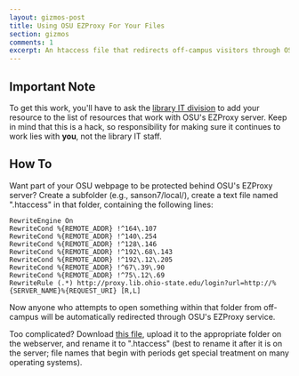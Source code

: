 ```yaml
---
layout: gizmos-post
title: Using OSU EZProxy For Your Files
section: gizmos
comments: 1
excerpt: An htaccess file that redirects off-campus visitors through OSU's EZProxy server.
---
```


## Important Note ##

To get this work, you'll have to ask the [library IT division](http://library.osu.edu/sites/it/ER/index.php) to add your resource to the list of resources that work with OSU's EZProxy server. Keep in mind that this is a hack, so responsibility for making sure it continues to work lies with **you**, not the library IT staff.

## How To ##

Want part of your OSU webpage to be protected behind OSU's EZProxy server? Create a subfolder (e.g., sanson7/local/), create a text file named ".htaccess" in that folder, containing the following lines:

~~~{.Apache}
RewriteEngine On
RewriteCond %{REMOTE_ADDR} !^164\.107
RewriteCond %{REMOTE_ADDR} !^140\.254
RewriteCond %{REMOTE_ADDR} !^128\.146
RewriteCond %{REMOTE_ADDR} !^192\.68\.143 
RewriteCond %{REMOTE_ADDR} !^192\.12\.205 
RewriteCond %{REMOTE_ADDR} !^67\.39\.90 
RewriteCond %{REMOTE_ADDR} !^75\.12\.69
RewriteRule (.*) http://proxy.lib.ohio-state.edu/login?url=http://%{SERVER_NAME}%{REQUEST_URI} [R,L]
~~~

Now anyone who attempts to open something within that folder from off-campus will be automatically redirected through OSU's EZProxy service.

Too complicated? Download [this file](rename_to_dot_htaccess.txt), upload it to the appropriate folder on the webserver, and rename it to ".htaccess" (best to rename it after it is on the server; file names that begin with periods get special treatment on many operating systems).
